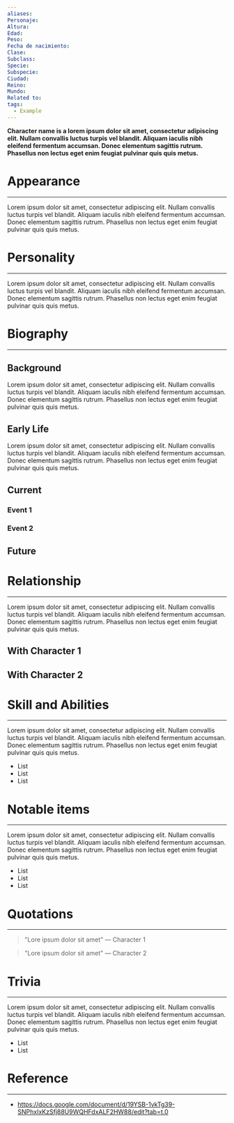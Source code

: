 ```yaml
---
aliases: 
Personaje:
Altura: 
Edad: 
Peso: 
Fecha de nacimiento: 
Clase: 
Subclass: 
Specie: 
Subspecie: 
Ciudad: 
Reino: 
Mundo: 
Related to: 
tags:
  - Example
---
```

**Character name is a lorem ipsum dolor sit amet, consectetur adipiscing elit. Nullam convallis luctus turpis vel blandit. Aliquam iaculis nibh eleifend fermentum accumsan. Donec elementum sagittis rutrum. Phasellus non lectus eget enim feugiat pulvinar quis quis metus.**

# Appearance
---

Lorem ipsum dolor sit amet, consectetur adipiscing elit. Nullam convallis luctus turpis vel blandit. Aliquam iaculis nibh eleifend fermentum accumsan. Donec elementum sagittis rutrum. Phasellus non lectus eget enim feugiat pulvinar quis quis metus.
# Personality
---

Lorem ipsum dolor sit amet, consectetur adipiscing elit. Nullam convallis luctus turpis vel blandit. Aliquam iaculis nibh eleifend fermentum accumsan. Donec elementum sagittis rutrum. Phasellus non lectus eget enim feugiat pulvinar quis quis metus.
# Biography
---
## Background

Lorem ipsum dolor sit amet, consectetur adipiscing elit. Nullam convallis luctus turpis vel blandit. Aliquam iaculis nibh eleifend fermentum accumsan. Donec elementum sagittis rutrum. Phasellus non lectus eget enim feugiat pulvinar quis quis metus.
## Early Life

Lorem ipsum dolor sit amet, consectetur adipiscing elit. Nullam convallis luctus turpis vel blandit. Aliquam iaculis nibh eleifend fermentum accumsan. Donec elementum sagittis rutrum. Phasellus non lectus eget enim feugiat pulvinar quis quis metus.

## Current

### Event 1
### Event 2
## Future

# Relationship
---
Lorem ipsum dolor sit amet, consectetur adipiscing elit. Nullam convallis luctus turpis vel blandit. Aliquam iaculis nibh eleifend fermentum accumsan. Donec elementum sagittis rutrum. Phasellus non lectus eget enim feugiat pulvinar quis quis metus.

## With Character 1

## With Character 2

# Skill and Abilities
---
Lorem ipsum dolor sit amet, consectetur adipiscing elit. Nullam convallis luctus turpis vel blandit. Aliquam iaculis nibh eleifend fermentum accumsan. Donec elementum sagittis rutrum. Phasellus non lectus eget enim feugiat pulvinar quis quis metus.

- List
- List
- List
# Notable items
---
Lorem ipsum dolor sit amet, consectetur adipiscing elit. Nullam convallis luctus turpis vel blandit. Aliquam iaculis nibh eleifend fermentum accumsan. Donec elementum sagittis rutrum. Phasellus non lectus eget enim feugiat pulvinar quis quis metus.

- List
- List
- List
# Quotations
---
>"Lore ipsum dolor sit amet" — Character 1

>"Lore ipsum dolor sit amet" — Character 2

# Trivia
---
Lorem ipsum dolor sit amet, consectetur adipiscing elit. Nullam convallis luctus turpis vel blandit. Aliquam iaculis nibh eleifend fermentum accumsan. Donec elementum sagittis rutrum. Phasellus non lectus eget enim feugiat pulvinar quis quis metus.

- List
- List

# Reference
---
- https://docs.google.com/document/d/19YSB-1vkTg39-SNPhxIxKzSfj88U9WQHFdxALF2HW88/edit?tab=t.0